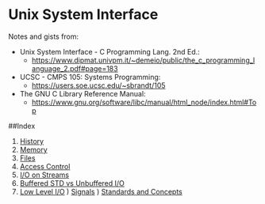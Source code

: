 # Unix System Interface

Notes and gists from: 

- Unix System Interface - C Programming Lang. 2nd Ed.: 
    - https://www.dipmat.univpm.it/~demeio/public/the_c_programming_language_2.pdf#page=183
- UCSC - CMPS 105: Systems Programming: 
    - https://users.soe.ucsc.edu/~sbrandt/105
- The GNU C Library Reference Manual: 
    - https://www.gnu.org/software/libc/manual/html_node/index.html#Top

##Index

1) [History](history.md)
2) [Memory](memory.md)
3) [Files](files_and_io.md)
4) [Access Control](access_control.md)
5) [I/O on Streams](stream_io.md)
6) [Buffered STD vs Unbuffered I/O](io_buf_vs_unbuf.md)
7) [Low Level I/O](low_level_io.md)
) [Signals](signal.md)
) [Standards and Concepts](standards_concepts.md)

